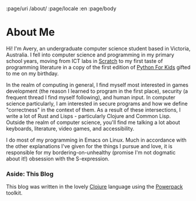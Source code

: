:page/uri /about/
:page/locale :en
:page/body

# About Me

Hi! I'm Avery, an undergraduate computer science student based in Victoria, Australia. I fell into computer science and programming in my primary school years, moving from ICT labs in [Scratch](https://en.wikipedia.org/wiki/Scratch_(programming_language)) to my first taste of programming literature in a copy of the first edition of [Python For Kids](https://nostarch.com/python-kids-2nd-edition) gifted to me on my birthday.

In the realm of computing in general, I find myself most interested in games development (the reason I learned to program in the first place), security (a frequent thread I find myself following), and human input. In computer science particularly, I am interested in secure programs and how we define "correctness" in the context of them. As a result of these intersections, I write a lot of Rust and Lisps - particularly Clojure and Common Lisp. Outside the realm of computer science, you'll find me talking a lot about keyboards, literature, video games, and accessibility.

I do most of my programming in Emacs on Linux. Much in accordance with the other explanations I've given for the things I pursue and love, it is responsible for my bordering-on-unhealthy (promise I'm not dogmatic about it!) obsession with the S-expression.

### Aside: This Blog
This blog was written in the lovely [Clojure](https://clojure.org/) language using the [Powerpack](https://github.com/cjohansen/powerpack) toolkit.

